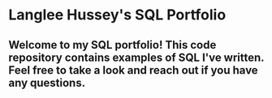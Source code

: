 # Langlee Hussey's SQL Portfolio 
## Welcome to my SQL portfolio! This code repository contains examples of SQL I've written. Feel free to take a look and reach out if you have any questions.
